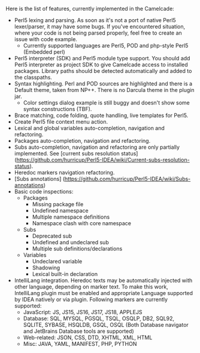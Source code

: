 Here is the list of features, currently implemented in the Camelcade:

* Perl5 lexing and parsing. As soon as it's not a port of native Perl5 lexer/parser, it may have some bugs. If you've encountered situation, where your code is not being parsed properly, feel free to create an issue with code example. 
  * Currently supported languages are Perl5, POD and php-style Perl5 (Embedded perl)
* Perl5 interpreter (SDK) and Perl5 module type support. You should add Perl5 interpreter as project SDK to give Camelcade access to installed packages. Library paths should be detected automatically and added to the classpaths.
* Syntax highlighting. Perl and POD sources are highlighted and there is a Default theme, taken from NP++. There is no Darcula theme in the plugin jar.
  * Color settings dialog example is still buggy and doesn't show some syntax constructions (TBF).
* Brace matching, code folding, quote handling, live templates for Perl5.
* Create Perl5 file context menu action.
* Lexical and global variables auto-completion, navigation and refactoring.
* Packages auto-completion, navigation and refactoring.
* Subs auto-completion, navigation and refactoring are only partially implemented. See [current subs resolution status] (https://github.com/hurricup/Perl5-IDEA/wiki/Current-subs-resolution-status).
* Heredoc markers navigation refactoring.
* [Subs annotations] (https://github.com/hurricup/Perl5-IDEA/wiki/Subs-annotations)
* Basic code inspections: 
  * Packages
    * Missing package file
    * Undefined namespace
    * Multiple namespace definitions
    * Namespace clash with core namespace
  * Subs
    * Deprecated sub
    * Undefined and undeclared sub 
    * Multiple sub definitions/declarations
  * Variables
    * Undeclared variable
    * Shadowing
    * Lexical built-in declaration
* IntelliLang integration. Heredoc texts may be automatically injected with other language, depending on marker text. To make this work, IntelliLang plugin must be enabled and appropriate Language supported by IDEA natively or via plugin. Following markers are currently supported:
  * JavaScript: JS, JS15, JS16, JS17, JS18, APPLEJS
  * Database: SQL, MYSQL, PGSQL, TSQL, OSQLP, DB2, SQL92, SQLITE, SYBASE, HSQLDB, GSQL, OSQL (Both Database navigator and JetBrains Database tools are supported)
  * Web-related: JSON, CSS, DTD, XHTML, XML, HTML
  * Misc: JAVA, YAML, MANIFEST, PHP, PYTHON
